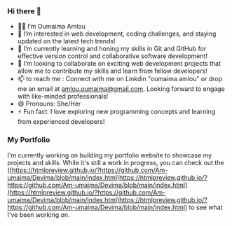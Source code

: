 ### Hi there 👋


- 👩‍💻  I’m Oumaima Amlou
- 👀 I’m interested in web development, coding challenges, and staying updated on the latest tech trends!
- 🌱 I’m currently learning and honing my skills in Git and GitHub for effective version control and collaborative software development!
- 💞️ I’m looking to collaborate on exciting web development projects that allow me to contribute my skills and learn from fellow developers!
- 📫 to reach me : Connect with me on Linkdin "oumaima amlou" or drop me an email at amlou.oumaima@gmail.com. Looking forward to engage with like-minded professionals!
- 😄 Pronouns: She/Her
- ⚡ Fun fact: I love exploring new programming concepts and learning from experienced developers!


### My Portfolio

I'm currently working on building my portfolio website to showcase my projects and skills. While it's still a work in progress, you can check out the ([https://htmlpreview.github.io/?https://github.com/Am-umaima/Devima/blob/main/index.html)https://htmlpreview.github.io/?https://github.com/Am-umaima/Devima/blob/main/index.html](https://htmlpreview.github.io/?https://github.com/Am-umaima/Devima/blob/main/index.html)https://htmlpreview.github.io/?https://github.com/Am-umaima/Devima/blob/main/index.html) to see what I've been working on.


